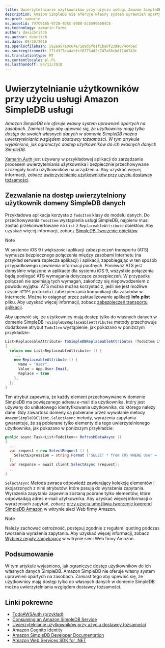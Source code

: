 ```yaml
---
title: Uwierzytelnianie użytkowników przy użyciu usługi Amazon SimpleDB usługi
description: Amazon SimpleDB nie oferuje własny system uprawnień opartych na zasobach. Zamiast tego aby upewnić się, że użytkownicy mają tylko dostęp do swoich własnych danych w domenie SimpleDB można uwierzytelniania względem dostawcy tożsamości. W tym artykule wyjaśniono, jak ograniczyć dostęp użytkowników do ich własnych danych SimpleDB.
ms.prod: xamarin
ms.assetid: 797C91A5-9720-4DAC-89D8-5C85996584C8
ms.technology: xamarin-forms
author: davidbritch
ms.author: dabritch
ms.date: 09/20/2016
ms.openlocfilehash: 592e957e0c64e7189d6f01f1ba0f23da074c4bec
ms.sourcegitcommit: 271d3f7ea4abfcf87734d2c747a68cb8114d743c
ms.translationtype: MT
ms.contentlocale: pl-PL
ms.lasthandoff: 04/12/2018
---
```

# <a name="authenticating-users-with-an-amazon-simpledb-service"></a>Uwierzytelnianie użytkowników przy użyciu usługi Amazon SimpleDB usługi

_Amazon SimpleDB nie oferuje własny system uprawnień opartych na zasobach. Zamiast tego aby upewnić się, że użytkownicy mają tylko dostęp do swoich własnych danych w domenie SimpleDB można uwierzytelniania względem dostawcy tożsamości. W tym artykule wyjaśniono, jak ograniczyć dostęp użytkowników do ich własnych danych SimpleDB._

[Xamarin.Auth](https://github.com/xamarin/Xamarin.Auth) jest używany w przykładowej aplikacji do zarządzania procesem uwierzytelniania użytkownika i bezpiecznie przechowywane szczegóły konta użytkowników na urządzeniu. Aby uzyskać więcej informacji, zobacz [uwierzytelnianie użytkowników przy użyciu dostawcy tożsamości](~/xamarin-forms/data-cloud/authentication/oauth.md).

## <a name="allowing-an-authenticated-user-access-to-simpledb-domain-data"></a>Zezwalanie na dostęp uwierzytelniony użytkownik domeny SimpleDB danych

Przykładowa aplikacja korzysta z `TodoItem` klasy do modelu danych. Do przechowywania `TodoItem` wystąpienia usługi SimpleDB, najpierw musi zostać przekonwertowane na `List` z `ReplaceableAttribute` obiektów. Aby uzyskać więcej informacji, zobacz [SimpleDB Tworzenie obiektów](~/xamarin-forms/data-cloud/consuming/aws.md).

> [!NOTE]
> W systemie iOS 9 i większości aplikacji zabezpieczeń transportu (ATS) wymusza bezpiecznego połączenia między zasobami Internetu (na przykład serwera zaplecza aplikacji) i aplikacji, zapobiegając w ten sposób przypadkowego ujawnienia informacji poufnych. Ponieważ ATS jest domyślnie włączone w aplikacje dla systemu iOS 9, wszystkie połączenia będą podlegać ATS wymagania dotyczące zabezpieczeń. W przypadku połączeń nie spełniają tych wymagań, zakończy się niepowodzeniem z powodu wyjątku.
> ATS można można korzystać z, jeśli nie jest możliwe użycie `HTTPS` protokołu i zabezpieczania komunikacji dla zasobów w Internecie. Można to osiągnąć przez zaktualizowanie aplikacji **Info.plist** pliku. Aby uzyskać więcej informacji, zobacz [zabezpieczeń transportu aplikacji](~/ios/app-fundamentals/ats.md).

Aby upewnić się, że użytkownicy mają dostęp tylko do własnych danych w domenie SimpleDB `ToSimpleDBReplaceableAttributes` metody przechowuje dodatkowe atrybut `TodoItem` wystąpienie, jak pokazano w poniższym przykładzie:

```csharp
List<ReplaceableAttribute> ToSimpleDBReplaceableAttributes (TodoItem item)
{
  return new List<ReplaceableAttribute> () {
    ...
    new ReplaceableAttribute () {
      Name = "User",
      Value = App.User.Email,
      Replace = true
    },
  };
}
```

Ten atrybut zapewnia, że każdy element przechowywane w domenie SimpleDB ma powiązanego adresu e-mail dla użytkownika, który jest używany do unikatowego identyfikowania użytkownika, do którego należy dane. Gdy zawartość domeny są pobierane przez wywołanie metody `AmazonSimpleDBClient.SelectAsync` metody, wyrażenia zapytania gwarantuje, że są pobierane tylko elementy dla tego uwierzytelnionego użytkownika, jak pokazano w poniższym przykładzie:

```csharp
public async Task<List<TodoItem>> RefreshDataAsync ()
{
  ...
  var request = new SelectRequest () {
    SelectExpression = string.Format ("SELECT * from {0} WHERE User = '{1}'", tableName, App.User.Email)
  };
  var response = await client.SelectAsync (request);
  ...
}
```

`SelectAsync` Metoda zwraca odpowiedź zawierający kolekcję elementów i skojarzonych z nimi atrybutów, które pasują do wyrażenia zapytania. Wyrażenia zapytania zapewnia zostaną pobrane tylko elementów, które odpowiadają adres e-mail użytkownika. Aby uzyskać więcej informacji o wyrażeniach zapytań, zobacz [przy użyciu umożliwia tworzenie kwerend SimpleDB Amazon](http://docs.aws.amazon.com/AmazonSimpleDB/latest/DeveloperGuide/UsingSelect.html) w witrynie sieci Web firmy Amazon.

> [!NOTE]
> Należy zachować ostrożność, postępuj zgodnie z regułami quoting podczas tworzenia wyrażenia zapytania. Aby uzyskać więcej informacji, zobacz [Wybierz reguły zamykający](http://docs.aws.amazon.com/AmazonSimpleDB/latest/DeveloperGuide/QuotingRulesSelect.html) w witrynie sieci Web firmy Amazon.

## <a name="summary"></a>Podsumowanie

W tym artykule wyjaśniono, jak ograniczyć dostęp użytkowników do ich własnych danych SimpleDB. Amazon SimpleDB nie oferuje własny system uprawnień opartych na zasobach. Zamiast tego aby upewnić się, że użytkownicy mają dostęp tylko do własnych danych w domenie SimpleDB można uwierzytelniania względem dostawcy tożsamości.


## <a name="related-links"></a>Linki pokrewne

- [TodoAWSAuth (przykład)](https://developer.xamarin.com/samples/xamarin-forms/WebServices/TodoAWSAuth/)
- [Consuming an Amazon SimpleDB Service](~/xamarin-forms/data-cloud/consuming/aws.md)
- [Uwierzytelnianie użytkowników przy użyciu dostawcy tożsamości](~/xamarin-forms/data-cloud/authentication/oauth.md)
- [Amazon Cognito Identity](http://docs.aws.amazon.com/cognito/devguide/identity/)
- [Amazon SimpleDB Developer Documentation](http://docs.aws.amazon.com/AmazonSimpleDB/latest/DeveloperGuide/Welcome.html)
- [Amazon Web Services SDK for .NET](https://www.nuget.org/packages?q=Tags%3A%22aws-sdk-v3%22)
